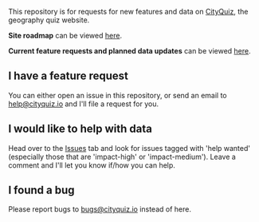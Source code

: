 This repository is for requests for new features and data on [CityQuiz](https://cityquiz.io), the geography quiz website.

**Site roadmap** can be viewed [here](https://github.com/users/iafisher/projects/2/views/1).

**Current feature requests and planned data updates** can be viewed [here](https://github.com/iafisher/cityquiz-bugs-feature-requests/issues).

## I have a feature request
You can either open an issue in this repository, or send an email to help@cityquiz.io and I'll file a request for you.

## I would like to help with data
Head over to the [Issues](https://github.com/iafisher/cityquiz-bugs-feature-requests/issues) tab and look for issues tagged with 'help wanted' (especially those that are 'impact-high' or 'impact-medium'). Leave a comment and I'll let you know if/how you can help.

## I found a bug
Please report bugs to bugs@cityquiz.io instead of here.
